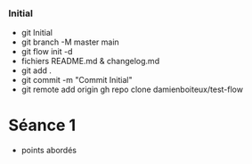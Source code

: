 ### Initial
- git Initial
- git branch -M master main
- git flow init -d
- fichiers README.md & changelog.md
- git add .
- git commit -m "Commit Initial"
- git remote add origin gh repo clone damienboiteux/test-flow

# Séance 1
- points abordés
